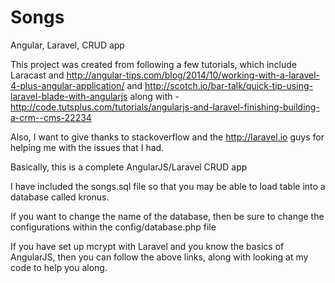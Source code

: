 Songs
=====

Angular, Laravel, CRUD app

This project was created from following a few tutorials, which include Laracast 
and http://angular-tips.com/blog/2014/10/working-with-a-laravel-4-plus-angular-application/ 
and http://scotch.io/bar-talk/quick-tip-using-laravel-blade-with-angularjs
along with - http://code.tutsplus.com/tutorials/angularjs-and-laravel-finishing-building-a-crm--cms-22234

Also, I want to give thanks to stackoverflow and the http://laravel.io guys for helping me with the issues that I had.

Basically, this is a complete AngularJS/Laravel CRUD app

I have included the songs.sql file so that you may be able to load table into a database called kronus.

If you want to change the name of the database, then be sure to change the configurations within the config/database.php file

If you have set up mcrypt with Laravel and you know the basics of AngularJS, then you can follow the above links, along with 
looking at my code to help you along.
